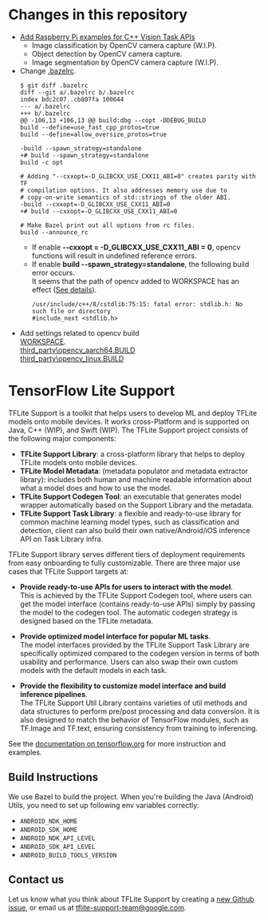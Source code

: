 # Changes in this repository
- [Add Raspberry Pi examples for C++ Vision Task APIs](tensorflow_lite_support\examples\task\vision\pi)
    - Image classification by OpenCV camera capture (W.I.P).
    - Object detection by OpenCV camera capture.
    - Image segmentation by OpenCV camera capture (W.I.P).
- Change [.bazelrc](.bazelrc).<br>
    ```
    $ git diff .bazelrc
    diff --git a/.bazelrc b/.bazelrc
    index bdc2c07..cb807fa 100644
    --- a/.bazelrc
    +++ b/.bazelrc
    @@ -106,13 +106,13 @@ build:dbg --copt -DDEBUG_BUILD
    build --define=use_fast_cpp_protos=true
    build --define=allow_oversize_protos=true

    -build --spawn_strategy=standalone
    +# build --spawn_strategy=standalone
    build -c opt

    # Adding "--cxxopt=-D_GLIBCXX_USE_CXX11_ABI=0" creates parity with TF
    # compilation options. It also addresses memory use due to
    # copy-on-write semantics of std::strings of the older ABI.
    -build --cxxopt=-D_GLIBCXX_USE_CXX11_ABI=0
    +# build --cxxopt=-D_GLIBCXX_USE_CXX11_ABI=0

    # Make Bazel print out all options from rc files.
    build --announce_rc

    ```
    - If enable **--cxxopt = -D_GLIBCXX_USE_CXX11_ABI = 0**, opencv functions will result in undefined reference errors.
    - If enable **build --spawn_strategy=standalone**, the following build error occurs.<br>It seems that the path of opencv added to WORKSPACE has an effect ([See details](https://github.com/bazelbuild/bazel/issues/8444)).
        ```
        /usr/include/c++/8/cstdlib:75:15: fatal error: stdlib.h: No such file or directory
        #include_next <stdlib.h>
        ```
- Add settings related to opencv build<br>
[WORKSPACE](WORKSPACE).<br>
[third_party\opencv_aarch64.BUILD](third_party\opencv_aarch64.BUILD)<br>
[third_party\opencv_linux.BUILD](third_party\opencv_linux.BUILD)

# TensorFlow Lite Support

TFLite Support is a toolkit that helps users to develop ML and deploy TFLite
models onto mobile devices. It works cross-Platform and is supported on Java,
C++ (WIP), and Swift (WIP). The TFLite Support project consists of the following
major components:

*   **TFLite Support Library**: a cross-platform library that helps to
    deploy TFLite models onto mobile devices.
*   **TFLite Model Metadata**: (metadata populator and metadata extractor
    library): includes both human and machine readable information about what a
    model does and how to use the model.
*   **TFLite Support Codegen Tool**: an executable that generates model wrapper
    automatically based on the Support Library and the metadata.
*   **TFLite Support Task Library**: a flexible and ready-to-use library for
    common machine learning model types, such as classification and detection,
    client can also build their own native/Android/iOS inference API on Task
    Library infra.

TFLite Support library serves different tiers of deployment requirements from
easy onboarding to fully customizable. There are three major use cases that
TFLite Support targets at:

*   **Provide ready-to-use APIs for users to interact with the model**. \
    This is achieved by the TFLite Support Codegen tool, where users can get the
    model interface (contains ready-to-use APIs) simply by passing the model to
    the codegen tool. The automatic codegen strategy is designed based on the
    TFLite metadata.

*   **Provide optimized model interface for popular ML tasks**. \
    The model interfaces provided by the TFLite Support Task Library are
    specifically optimized compared to the codegen version in terms of both
    usability and performance. Users can also swap their own custom models with
    the default models in each task.

*   **Provide the flexibility to customize model interface and build inference
    pipelines**. \
    The TFLite Support Util Library contains varieties of util methods and data
    structures to perform pre/post processing and data conversion. It is also
    designed to match the behavior of TensorFlow modules, such as TF.Image and
    TF.text, ensuring consistency from training to inferencing.

See the
[documentation on tensorflow.org](https://www.tensorflow.org/lite/inference_with_metadata/overview)
for more instruction and examples.

## Build Instructions

We use Bazel to build the project. When you're building the Java (Android)
Utils, you need to set up following env variables correctly:

*   `ANDROID_NDK_HOME`
*   `ANDROID_SDK_HOME`
*   `ANDROID_NDK_API_LEVEL`
*   `ANDROID_SDK_API_LEVEL`
*   `ANDROID_BUILD_TOOLS_VERSION`

## Contact us

Let us know what you think about TFLite Support by creating a
[new Github issue](https://github.com/tensorflow/tflite-support/issues/new), or
email us at tflite-support-team@google.com.
